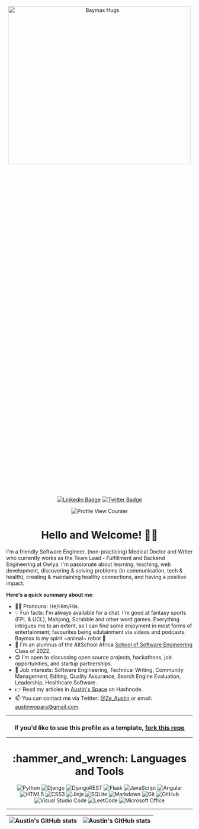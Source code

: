 <div align="center">
  <img src="https://media.giphy.com/media/Lb3vIJjaSIQWA/giphy.gif" alt="Baymax Hugs" width="99%" height="33%">
</div>
<br/>
<div align="center">
  

  [![Linkedin Badge](https://img.shields.io/badge/-Dr_Austin_Wopara-blue?style=for-the-badge&logo=Linkedin&logoColor=white&link=https://www.linkedin.com/in/dr-austin-wopara)](https://www.linkedin.com/in/dr-austin-wopara)
  [![Twitter Badge](https://img.shields.io/badge/-@ze_austin-1ca0f1?style=for-the-badge&logo=twitter&logoColor=white&link=https://twitter.com/ze_austin)](https://twitter.com/ze_austin)
</div>
 
<div align="center">
  <img src="https://komarev.com/ghpvc/?username=Ze-Austin&style=plastic&color=blue" alt="Profile View Counter"/>
</div>

<h1 align="center">
  Hello and Welcome! 👋🏾
</h1>

I'm a friendly Software Engineer, (non-practicing) Medical Doctor and Writer who currently works as the Team Lead - Fulfillment and Backend Engineering at Owlya. I'm passionate about learning, teaching, web development, discovering & solving problems (in communication, tech & health), creating & maintaining healthy connections, and having a positive impact.

**Here's a quick summary about me**:

- 👨‍💻 Pronouns: He/Him/His.
- 💡 Fun facts: I'm always available for a chat. I'm good at fantasy sports (FPL & UCL), Mahjong, Scrabble and other word games. Everything intrigues me to an extent, so I can find some enjoyment in most forms of entertainment; favourites being edutainment via videos and podcasts. Baymax is my spirit ~animal~ robot 💜 
- 🌱 I'm an alumnus of the AltSchool Africa [School of Software Engineering](https://altschoolafrica.com/schools/engineering) Class of 2022.
- 😊 I’m open to discussing open source projects, hackathons, job opportunities, and startup partnerships.
- 💼 Job interests: Software Engineering, Technical Writing, Community Management, Editing, Quality Assurance, Search Engine Evaluation, Leadership, Healthcare Software.
- 👉 Read my articles in [Austin's Space](https://ze-austin.hashnode.dev) on Hashnode.
- 📫 You can contact me via Twitter: [@Ze_Austin](https://twitter.com/ze_austin) or email: austinwopara@gmail.com.

---

<h3 align="center">
  If you'd like to use this profile as a template, <a href="https://github.com/Ze-Austin/Ze-Austin">fork this repo<a/>
</h3>

---

<h1 align="center">
  :hammer_and_wrench: Languages and Tools
</h1>
 
<div align="center">
  
  ![Python](https://img.shields.io/badge/python-3670A0?style=for-the-badge&logo=python&logoColor=ffdd54)
  ![Django](https://img.shields.io/badge/django-%23092E20.svg?style=for-the-badge&logo=django&logoColor=white)
  ![DjangoREST](https://img.shields.io/badge/DJANGO-REST-ff1709?style=for-the-badge&logo=django&logoColor=white&color=ff1709&labelColor=gray)
  ![Flask](https://img.shields.io/badge/flask-%23000.svg?style=for-the-badge&logo=flask&logoColor=white)
  ![JavaScript](https://img.shields.io/badge/javascript-%23323330.svg?style=for-the-badge&logo=javascript&logoColor=%23F7DF1E)
  ![Angular](https://img.shields.io/badge/angular-%23DD0031.svg?style=for-the-badge&logo=angular&logoColor=white)
  ![HTML5](https://img.shields.io/badge/html5-%23E34F26.svg?style=for-the-badge&logo=html5&logoColor=white)
  ![CSS3](https://img.shields.io/badge/css3-%231572B6.svg?style=for-the-badge&logo=css3&logoColor=white)
  ![Jinja](https://img.shields.io/badge/jinja-white.svg?style=for-the-badge&logo=jinja&logoColor=black)
  ![SQLite](https://img.shields.io/badge/sqlite-%2307405e.svg?style=for-the-badge&logo=sqlite&logoColor=white)
  ![Markdown](https://img.shields.io/badge/markdown-%23000000.svg?style=for-the-badge&logo=markdown&logoColor=white)
  ![Git](https://img.shields.io/badge/git-%23F05033.svg?style=for-the-badge&logo=git&logoColor=white)
  ![GitHub](https://img.shields.io/badge/github-%23121011.svg?style=for-the-badge&logo=github&logoColor=white)
  ![Visual Studio Code](https://img.shields.io/badge/Visual%20Studio%20Code-0078d7.svg?style=for-the-badge&logo=visual-studio-code&logoColor=white)
  ![LeetCode](https://img.shields.io/badge/LeetCode-000000?style=for-the-badge&logo=LeetCode&logoColor=#d16c06)
  ![Microsoft Office](https://img.shields.io/badge/Microsoft_Office-D83B01?style=for-the-badge&logo=microsoft-office&logoColor=white)

---

| <img align="center" src="https://github-readme-stats.vercel.app/api?username=ze-austin&show_icons=true&include_all_commits=true&hide_border=true" alt="Austin's GitHub stats" /> | <img align="center" src="https://github-readme-stats.vercel.app/api/top-langs/?username=ze-austin&langs_count=8&layout=compact&hide_border=true" alt="Austin's GitHub stats" />
| ------------- | ------------- |
